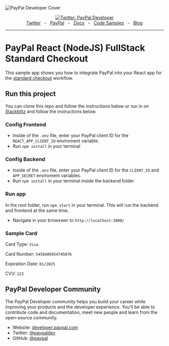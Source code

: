 ![PayPal Developer Cover](https://github.com/paypaldev/.github/blob/main/pp-cover.png)
<div align="center">
  <a href="https://twitter.com/paypaldev" target="_blank">
    <img alt="Twitter: PayPal Developer" src="https://img.shields.io/twitter/follow/paypaldev?style=social" />
  </a>
  <br />
  <a href="https://twitter.com/paypaldev" target="_blank">Twitter</a>
    <span>&nbsp;&nbsp;-&nbsp;&nbsp;</span>
  <a href="https://www.paypal.com/us/home" target="_blank">PayPal</a>
    <span>&nbsp;&nbsp;-&nbsp;&nbsp;</span>
  <a href="https://developer.paypal.com/home" target="_blank">Docs</a>
    <span>&nbsp;&nbsp;-&nbsp;&nbsp;</span>
  <a href="https://github.com/paypaldev" target="_blank">Code Samples</a>
    <span>&nbsp;&nbsp;-&nbsp;&nbsp;</span>
  <a href="https://dev.to/paypaldeveloper" target="_blank">Blog</a>
  <br />
  <hr />
</div>

# PayPal React (NodeJS) FullStack Standard Checkout
This sample app shows you how to integrate PayPal into your React app for the [standard checkout](https://developer.paypal.com/docs/checkout/standard/integrate/) workflow.

## Run this project

You can clone this repo and follow the instructions below or run in on [Stackblitz](https://stackblitz.com/edit/stackblitz-webcontainer-api-starter-nvw8fy?file=README.md) and follow the instructions below.

### Config Frontend
- Inside of the `.env` file, enter your PayPal client ID for the `REACT_APP_CLIENT_ID` enviroment variable.
- Run `npm install` in your terminal

### Config Backend

- Inside of the `.env` file, enter your PayPal client ID for the `CLIENT_ID` and `APP_SECRET` enviroment variables.
- Run `npm install` in your terminal inside the backend folder

### Run app

In the root folder, run `npm start` in your terminal. This will run the backend and frontend at the same time.
- Navigate in your browswer to `http://localhost:3000/`

### Sample Card

Card Type: `Visa`

Card Number: `5458406954745076`

Expiration Date: `01/2025`

CVV: `123`

## PayPal Developer Community
The PayPal Developer community helps you build your career while improving your products and the developer experience. You’ll be able to contribute code and documentation, meet new people and learn from the open-source community.
 
* Website: [developer.paypal.com](https://developer.paypal.com)
* Twitter: [@paypaldev](https://twitter.com/paypaldev)
* GitHub:  [@paypal](https://github.com/paypal)